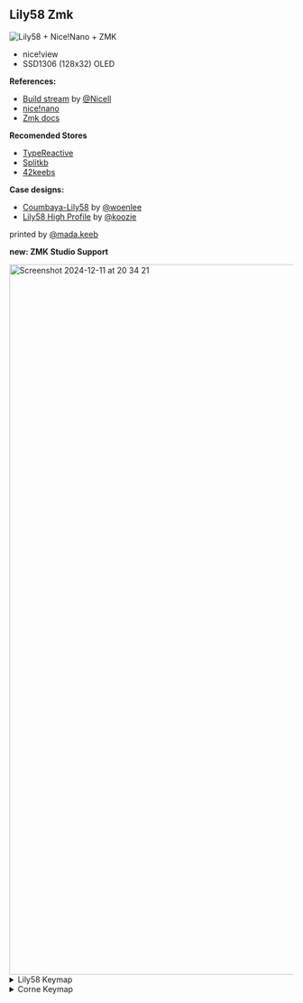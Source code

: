 Lily58 Zmk
---

![Lily58 + Nice!Nano + ZMK](https://i.imgur.com/bTO1OVI.jpg)

- nice!view
- SSD1306 (128x32) OLED

**References:**

- [Build stream](https://www.youtube.com/watch?v=kRrzfWv39G4) by [@Nicell](https://github.com/Nicell)
- [nice!nano](https://nicekeyboards.com/docs/nice-nano/)
- [Zmk docs](https://zmk.dev/docs)

**Recomended Stores**

- [TypeReactive](https://typeractive.xyz/)
- [Splitkb](https://splitkb.com/)
- [42keebs](https://42keebs.eu/)

**Case designs:**

- [Coumbaya-Lily58](https://www.thingiverse.com/thing:4380457) by [@woenlee](https://www.thingiverse.com/woenlee/designs)
- [Lily58 High Profile](https://www.printables.com/en/model/625411-lily58-keyboard-high-profile-case) by [@koozie](https://www.printables.com/@koozie)

printed by [@mada.keeb](https://makerworld.com/en/@mada.keeb)

**new: ZMK Studio Support**

<img width="1259" alt="Screenshot 2024-12-11 at 20 34 21" src="https://github.com/user-attachments/assets/555536fe-5d80-454b-ae46-c815b6ac2ac3" />

<details>
  <summary>
    Lily58 Keymap
  </summary>

### Layer 1

```
 QWERTY
 ,-----------------------------------------.                    ,-----------------------------------------.
 | ESC `|   1  |   2  |   3  |   4  |   5  |                    |   6  |   7  |   8  |   9  |   0  | BSPC |
 |------+------+------+------+------+------|                    |------+------+------+------+------+------|
 | Tab  |   Q  |   W  |   E  |   R  |   T  |                    |   Y  |   U  |   I  |   O  |   P  |  -   |
 |------+------+------+------+------+------|                    |------+------+------+------+------+------|
 |LShift|   A  |   S  |   D  |   F  |   G  |-------.    ,-------|   H  |   J  |   K  |   L  |   ;  |  '   |
 |------+------+------+------+------+------|   [   |    |    ]  |------+------+------+------+------+------|
 |GRAVE |   Z  |   X  |   C  |   V  |   B  |-------|    |-------|   N  |   M  |   ,  |   .  |   /  |RShift|
 `-----------------------------------------/       /     \      \-----------------------------------------'
                   | LCTRL| LALT | CMD  | /Space  /       \ Enter\  | MO1  | MO2  |  MO3 |
                   |      |      |      |/       /         \      \ |      |      |      |
                   `-------------------''-------'           '------''--------------------'
```

### Layer 2

```
Function Keys
 ,-----------------------------------------.                    ,----------------------------------------.
 |GRAVE |  F1  |  F2  |  F3  |  F4  |      |                    |  HOME |  END  |     |  -  |  =  |  DEL  |
 |------+------+------+------+------+------|                    |-------+-------+-----+-----+-----+-------|
 |      |  F5  |  F6  |  F7  |  F8  |      |                    | PG_UP | PG_DN |     |  [  |  ]  |   \   |
 |------+------+------+------+------+------|                    |-------+-------+-----+-----+-----+-------|
 |      |  F9  | F10  | F11  | F12  |      |-------.    ,-------|   ←   |   ↓   |  ↑  |  →  |  ;  |   '   |
 |------+------+------+------+------+------|       |    |       |-------+-------+-----+-----+-----+-------|
 |CAPSLK| MUTE | VOL- | VOL+ |  ⏯   |      |-------|    |-------|       |       |  ,  |  .  |     |RShift |
 `-----------------------------------------/       /     \      \-----------------------------------------'
                   | LCTRL | LALT | CMD | / Space /       \ ENTER\  |      |      |      |
                   |       |      |     |/       /         \      \ |      |      |      |
                   `-------------------''-------'           '------''--------------------'
```

### Layer 3

```
SETTINGS
 ,-------------------------------------.                    ,-----------------------------------------.
 |     | BT0 | BT1 | BT2 |      |      |                    |      |      |      |      |     | BTCLR |
 |-----+-----+-----+-----+------+------|                    |------+------+------+------+-----+-------|
 | U/B | USB | BLE |     |      |      |                    |      |      |      |      |     |       |
 |-----+-----+-----+-----+------+------|                    |------+------+------+------+-----+-------|
 |     |     |     |     |      |      |-------.    ,-------|      |      |      |      |     |       |
 |-----+-----+-----+-----+------+------|       |    |       |------+------+------+------+-----+-------|
 |     |     |     |     |      |      |-------|    |-------|      |      |      |      |     |       |
 `--------------------------------------/       /     \      \-----------------------------------------'
                   |      |      |      | /       /       \      \  |      |      |      |
                   |      |      |      |/       /         \      \ |      |      |      |
                   `-------------------''-------'           '------''--------------------'
```

![Lily58](https://i.imgur.com/V67WXNq.jpg)
</details>

<details>
  <summary>
    Corne Keymap
  </summary>
</details>
